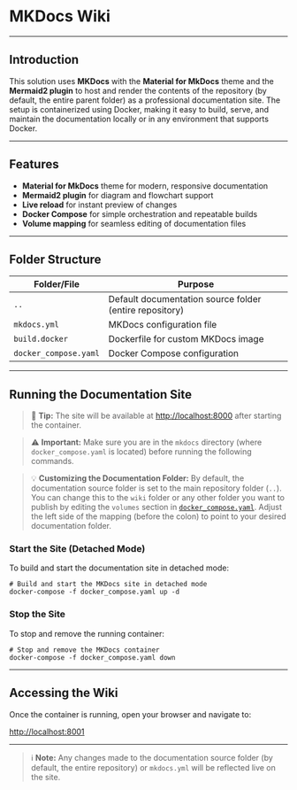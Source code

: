 ﻿# MKDocs Wiki
---

## Introduction

This solution uses **MKDocs** with the **Material for MkDocs** theme and the **Mermaid2 plugin** to host and render the contents of the repository (by default, the entire parent folder) as a professional documentation site. 
The setup is containerized using Docker, making it easy to build, serve, and maintain the documentation locally or in any environment that supports Docker.

---

## Features

- **Material for MkDocs** theme for modern, responsive documentation
- **Mermaid2 plugin** for diagram and flowchart support
- **Live reload** for instant preview of changes
- **Docker Compose** for simple orchestration and repeatable builds
- **Volume mapping** for seamless editing of documentation files

---

## Folder Structure

| Folder/File         | Purpose                                      |
|--------------------|----------------------------------------------|
| `..`               | Default documentation source folder (entire repository) |
| `mkdocs.yml`       | MKDocs configuration file                    |
| `build.docker`     | Dockerfile for custom MKDocs image           |
| `docker_compose.yaml` | Docker Compose configuration               |

---

## Running the Documentation Site

> 📌 **Tip:** The site will be available at [http://localhost:8000](http://localhost:8000) after starting the container.

> ⚠️ **Important:** Make sure you are in the `mkdocs` directory (where `docker_compose.yaml` is located) before running the following commands.

> 💡 **Customizing the Documentation Folder:**
> By default, the documentation source folder is set to the main repository folder (`..`). You can change this to the `wiki` folder or any other folder you want to publish by editing the `volumes` section in [`docker_compose.yaml`](docker_compose.yaml). 
Adjust the left side of the mapping (before the colon) to point to your desired documentation folder.

### Start the Site (Detached Mode)

To build and start the documentation site in detached mode:

```shell
# Build and start the MKDocs site in detached mode
docker-compose -f docker_compose.yaml up -d
```

### Stop the Site

To stop and remove the running container:

```shell
# Stop and remove the MKDocs container
docker-compose -f docker_compose.yaml down
```

---

## Accessing the Wiki

Once the container is running, open your browser and navigate to:

[http://localhost:8001](http://localhost:8001)

---

> ℹ️ **Note:** Any changes made to the documentation source folder (by default, the entire repository) or `mkdocs.yml` will be reflected live on the site.
